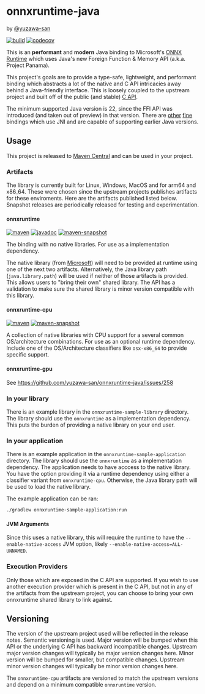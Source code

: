 # onnxruntime-java
by [@yuzawa-san](https://github.com/yuzawa-san/)

[![build](https://github.com/yuzawa-san/onnxruntime-java/workflows/build/badge.svg)](https://github.com/yuzawa-san/onnxruntime-java/actions)
[![codecov](https://codecov.io/gh/yuzawa-san/onnxruntime-java/branch/master/graph/badge.svg)](https://codecov.io/gh/yuzawa-san/onnxruntime-java)

This is an **performant** and **modern** Java binding to Microsoft's [ONNX Runtime](https://github.com/microsoft/onnxruntime) which uses Java's new Foreign Function & Memory API (a.k.a. Project Panama).

This project's goals are to provide a type-safe, lightweight, and performant binding which abstracts a lot of the native and C API intricacies away behind a Java-friendly interface.
This is loosely coupled to the upstream project and built off of the public (and stable) [C API](https://onnxruntime.ai/docs/api/c/struct_ort_api.html).

The minimum supported Java version is 22, since the FFI API was introduced (and taken out of preview) in that version.
There are [other](https://github.com/bytedeco/javacpp-presets/tree/master/onnxruntime) [fine](https://github.com/microsoft/onnxruntime/tree/main/java) bindings which use JNI and are capable of supporting earlier Java versions.

## Usage


This project is released to [Maven Central](https://search.maven.org/artifact/com.jyuzawa/onnxruntime) and can be used in your project.

### Artifacts

The library is currently built for Linux, Windows, MacOS and for arm64 and x86_64.
These were chosen since the upstream projects publishes artifacts for these enviroments.
Here are the artifacts published listed below.
Snapshot releases are periodically released for testing and experimentation.

#### onnxruntime

[![maven](https://img.shields.io/maven-central/v/com.jyuzawa/onnxruntime)](https://search.maven.org/artifact/com.jyuzawa/onnxruntime)  [![javadoc](https://javadoc.io/badge2/com.jyuzawa/onnxruntime/javadoc.svg)](https://javadoc.io/doc/com.jyuzawa/onnxruntime) [![maven-snapshot](https://img.shields.io/maven-metadata/v?metadataUrl=https%3A%2F%2Fs01.oss.sonatype.org%2Fcontent%2Frepositories%2Fsnapshots%2Fcom%2Fjyuzawa%2Fonnxruntime%2Fmaven-metadata.xml)](https://s01.oss.sonatype.org/content/repositories/snapshots/com/jyuzawa/onnxruntime/)

The binding with no native libraries. For use as a implementation dependency.

The native library (from [Microsoft](https://github.com/microsoft/onnxruntime/releases)) will need to be provided at runtime using one of the next two artifacts.
Alternatively, the Java library path (`java.library.path`) will be used if neither of those artifacts is provided.
This allows users to "bring their own" shared library.
The API has a validation to make sure the shared library is minor version compatible with this library.

#### onnxruntime-cpu

[![maven](https://img.shields.io/maven-central/v/com.jyuzawa/onnxruntime-cpu)](https://search.maven.org/artifact/com.jyuzawa/onnxruntime-cpu)  [![maven-snapshot](https://img.shields.io/maven-metadata/v?metadataUrl=https%3A%2F%2Fs01.oss.sonatype.org%2Fcontent%2Frepositories%2Fsnapshots%2Fcom%2Fjyuzawa%2Fonnxruntime-cpu%2Fmaven-metadata.xml)](https://s01.oss.sonatype.org/content/repositories/snapshots/com/jyuzawa/onnxruntime-cpu/)

A collection of native libraries with CPU support for a several common OS/architecture combinations. For use as an optional runtime dependency. Include one of the OS/Architecture classifiers like `osx-x86_64` to provide specific support.

#### onnxruntime-gpu

See https://github.com/yuzawa-san/onnxruntime-java/issues/258

### In your library

There is an example library in the `onnxruntime-sample-library` directory.
The library should use the `onnxruntime` as a implementation dependency.
This puts the burden of providing a native library on your end user.

### In your application

There is an example application in the `onnxruntime-sample-application` directory.
The library should use the `onnxruntime` as a implementation dependency.
The application needs to have acccess to the native library.
You have the option providing it via a runtime dependency using either a classifier variant from `onnxruntime-cpu`.
Otherwise, the Java library path will be used to load the native library.


The example application can be ran:
````bash
./gradlew onnxruntime-sample-application:run
````

#### JVM Arguments

Since this uses a native library, this will require the runtime to have the `--enable-native-access` JVM option, likely `--enable-native-access=ALL-UNNAMED`.

### Execution Providers

Only those which are exposed in the C API are supported.
If you wish to use another execution provider which is present in the C API, but not in any of the artifacts from the upstream project, you can choose to bring your own onnxruntime shared library to link against.

## Versioning

The version of the upstream project used will be reflected in the release notes.
Semantic versioning is used.
Major version will be bumped when this API or the underlying C API has backward incompatible changes.
Upstream major version changes will typically be major version changes here.
Minor version will be bumped for smaller, but compatible changes.
Upstream minor version changes will typically be minor version changes here.

The `onnxruntime-cpu` artifacts are versioned to match the upstream versions and depend on a minimum compatible `onnxruntime` version.
